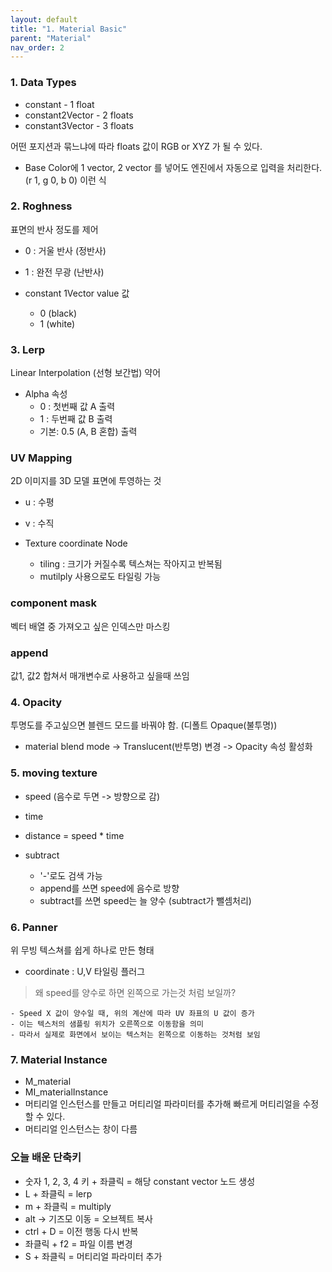 ```yaml
---
layout: default
title: "1. Material Basic"
parent: "Material"
nav_order: 2
---
```


### 1. Data Types
- constant - 1 float
- constant2Vector - 2 floats
- constant3Vector - 3 floats

어떤 포지션과 묶느냐에 따라 floats 값이 RGB or XYZ 가 될 수 있다.

- Base Color에 1 vector, 2 vector 를 넣어도 엔진에서 자동으로 입력을 처리한다. (r 1, g 0, b 0) 이런 식

### 2. Roghness
표면의 반사 정도를 제어
- 0 : 거울 반사 (정반사)
- 1 : 완전 무광 (난반사)

- constant 1Vector value 값
	-	0 (black)
   	-	1 (white)
 
### 3. Lerp
Linear Interpolation (선형 보간법) 약어
- Alpha 속성
	- 0 : 첫번째 값 A 출력
    - 1 : 두번째 값 B 출력
    - 기본: 0.5 (A, B 혼합) 출력

### UV Mapping
2D 이미지를 3D 모델 표면에 투영하는 것
- u : 수평
- v : 수직

- Texture coordinate Node
    -  tiling : 크기가 커질수록 텍스쳐는 작아지고 반복됨
   - mutilply 사용으로도 타일링 가능

### component mask
벡터 배열 중 가져오고 싶은 인덱스만 마스킹

### append
값1, 값2 합쳐서 매개변수로 사용하고 싶을때 쓰임

### 4. Opacity
투명도를 주고싶으면 블렌드 모드를 바꿔야 함. (디폴트 Opaque(불투명))
- material blend mode -> Translucent(반투명) 변경 -> Opacity 속성 활성화

### 5. moving texture
- speed (음수로 두면 -> 방향으로 감)
- time
- distance = speed * time
- subtract
	
    -	'-'로도 검색 가능
    - append를 쓰면 speed에 음수로 방향
    - subtract를 쓰면 speed는 늘 양수 (subtract가 뺄셈처리)

### 6. Panner
위 무빙 텍스쳐를 쉽게 하나로 만든 형태
- coordinate : U,V 타일링 플러그

> 왜 speed를 양수로 하면 왼쪽으로 가는것 처럼 보일까?
	
    - Speed X 값이 양수일 때, 위의 계산에 따라 UV 좌표의 U 값이 증가
    - 이는 텍스처의 샘플링 위치가 오른쪽으로 이동함을 의미
    - 따라서 실제로 화면에서 보이는 텍스처는 왼쪽으로 이동하는 것처럼 보임

### 7. Material Instance
- M_material
- MI_materialInstance
- 머티리얼 인스턴스를 만들고 머티리얼 파라미터를 추가해 빠르게 머티리얼을 수정할 수 있다.
- 머티리얼 인스턴스는 창이 다름

### 오늘 배운 단축키
- 숫자 1, 2, 3, 4 키 + 좌클릭 = 해당 constant vector 노드 생성
- L + 좌클릭 = lerp
- m + 좌클릭 = multiply
- alt -> 기즈모 이동 = 오브젝트 복사
- ctrl + D = 이전 행동 다시 반복
- 좌클릭 + f2 = 파일 이름 변경
- S + 좌클릭 = 머티리얼 파라미터 추가
